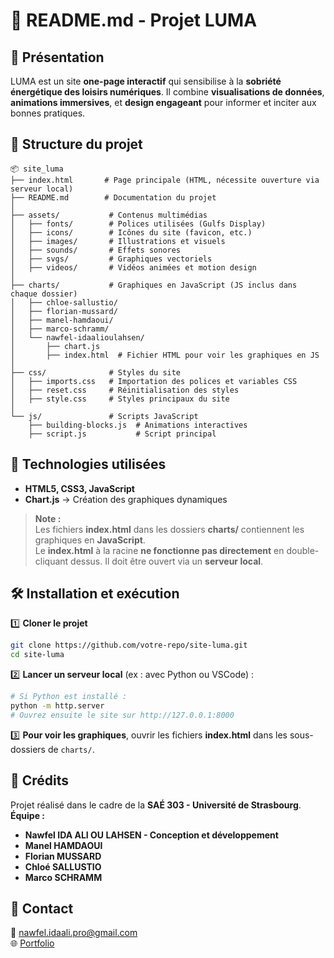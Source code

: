 # **📘 README.md - Projet LUMA**  

## 🎯 **Présentation**  
LUMA est un site **one-page interactif** qui sensibilise à la **sobriété énergétique des loisirs numériques**. Il combine **visualisations de données**, **animations immersives**, et **design engageant** pour informer et inciter aux bonnes pratiques.

## 📁 **Structure du projet**  
```
📦 site_luma
├── index.html       # Page principale (HTML, nécessite ouverture via serveur local)
├── README.md        # Documentation du projet
│
├── assets/           # Contenus multimédias
│   ├── fonts/        # Polices utilisées (Gulfs Display)
│   ├── icons/        # Icônes du site (favicon, etc.)
│   ├── images/       # Illustrations et visuels
│   ├── sounds/       # Effets sonores
│   ├── svgs/         # Graphiques vectoriels
│   ├── videos/       # Vidéos animées et motion design
│
├── charts/           # Graphiques en JavaScript (JS inclus dans chaque dossier)
│   ├── chloe-sallustio/
│   ├── florian-mussard/
│   ├── manel-hamdaoui/
│   ├── marco-schramm/
│   └── nawfel-idaalioulahsen/
│       ├── chart.js
│       ├── index.html  # Fichier HTML pour voir les graphiques en JS
│
├── css/              # Styles du site
│   ├── imports.css   # Importation des polices et variables CSS
│   ├── reset.css     # Réinitialisation des styles
│   ├── style.css     # Styles principaux du site
│
└── js/               # Scripts JavaScript
    ├── building-blocks.js  # Animations interactives
    ├── script.js           # Script principal
```

## 🔧 **Technologies utilisées**  
- **HTML5, CSS3, JavaScript**  
- **Chart.js** → Création des graphiques dynamiques  

> **Note :**  
> Les fichiers **index.html** dans les dossiers **charts/** contiennent les graphiques en **JavaScript**.  
> Le **index.html** à la racine **ne fonctionne pas directement** en double-cliquant dessus. Il doit être ouvert via un **serveur local**.

## 🛠️ **Installation et exécution**  
1️⃣ **Cloner le projet**  
   ```bash
   git clone https://github.com/votre-repo/site-luma.git
   cd site-luma
   ```
2️⃣ **Lancer un serveur local** (ex : avec Python ou VSCode) :  
   ```bash
   # Si Python est installé :
   python -m http.server
   # Ouvrez ensuite le site sur http://127.0.0.1:8000
   ```

3️⃣ **Pour voir les graphiques**, ouvrir les fichiers **index.html** dans les sous-dossiers de `charts/`.

## 📜 **Crédits**  
Projet réalisé dans le cadre de la **SAÉ 303 - Université de Strasbourg**.  
**Équipe :**  
- **Nawfel IDA ALI OU LAHSEN - Conception et développement**  
- **Manel HAMDAOUI**  
- **Florian MUSSARD**  
- **Chloé SALLUSTIO**  
- **Marco SCHRAMM**  

## 📩 **Contact**  
📧 nawfel.idaali.pro@gmail.com  
🌐 [Portfolio](ida.etu.mmi-unistra.fr)  